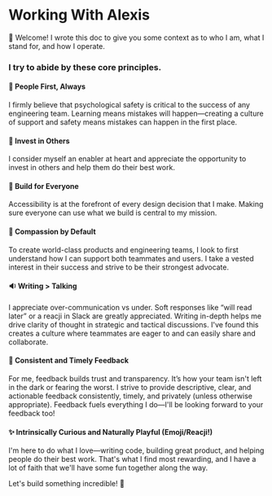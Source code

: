 # Working With Alexis

:wave: Welcome! I wrote this doc to give you some context as to who I am, what I stand for, and how I operate.

### I try to abide by these core principles.
#### :busts_in_silhouette: People First, Always
I firmly believe that psychological safety is critical to the success of any engineering team. Learning means mistakes will happen—creating a culture of support and safety means mistakes can happen in the first place.
#### :information_desk_person: Invest in Others
I consider myself an enabler at heart and appreciate the opportunity to invest in others and help them do their best work.
#### :milky_way: Build for Everyone
Accessibility is at the forefront of every design decision that I make. Making sure everyone can use what we build is central to my mission.
#### :bow: Compassion by Default
To create world-class products and engineering teams, I look to first understand how I can support both teammates and users. I take a vested interest in their success and strive to be their strongest advocate.
#### :sound: Writing > Talking
I appreciate over-communication vs under. Soft responses like “will read later” or a reacji in Slack are greatly appreciated. Writing in-depth helps me drive clarity of thought in strategic and tactical discussions. I've found this creates a culture where teammates are eager to and can easily share and collaborate.
#### :repeat: Consistent and Timely Feedback
For me, feedback builds trust and transparency. It’s how your team isn't left in the dark or fearing the worst. I strive to provide descriptive, clear, and actionable feedback consistently, timely, and privately (unless otherwise appropriate). Feedback fuels everything I do—I'll be looking forward to your feedback too!
#### :sparkles: Intrinsically Curious and Naturally Playful (Emoji/Reacji!)
I'm here to do what I love—writing code, building great product, and helping people do their best work. That's what I find most rewarding, and I have a lot of faith that we'll have some fun together along the way.


Let's build something incredible! :confetti_ball:
